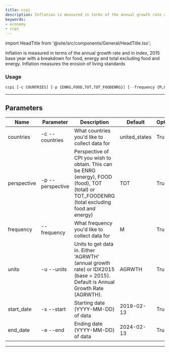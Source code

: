 ```yaml
---
title: ccpi
description: Inflation is measured in terms of the annual growth rate and in index, 2015 base year with a breakdown for food, energy and total excluding food and energy
keywords:
- economy
- ccpi
---
```


import HeadTitle from '@site/src/components/General/HeadTitle.tsx';

<HeadTitle title="economy /ccpi - Reference | OpenBB Terminal Docs" />

Inflation is measured in terms of the annual growth rate and in index, 2015 base year with a breakdown for food, energy and total excluding food and energy. Inflation measures the erosion of living standards

### Usage

```python wordwrap
ccpi [-c COUNTRIES] [-p {ENRG,FOOD,TOT,TOT_FOODENRG}] [--frequency {M,Q,A}] [-u {AGRWTH,IDX2015}] [-s START_DATE] [-e END_DATE]
```

---

## Parameters

| Name | Parameter | Description | Default | Optional | Choices |
| ---- | --------- | ----------- | ------- | -------- | ------- |
| countries | -c  --countries | What countries you'd like to collect data for | united_states | True | None |
| perspective | -p  --perspective | Perspective of CPI you wish to obtain. This can be ENRG (energy), FOOD (food), TOT (total) or TOT_FOODENRG (total excluding food and energy) | TOT | True | ENRG, FOOD, TOT, TOT_FOODENRG |
| frequency | --frequency | What frequency you'd like to collect data for | M | True | M, Q, A |
| units | -u  --units | Units to get data in. Either 'AGRWTH' (annual growth rate) or IDX2015 (base = 2015). Default is Annual Growth Rate (AGRWTH). | AGRWTH | True | AGRWTH, IDX2015 |
| start_date | -s  --start | Starting date (YYYY-MM-DD) of data | 2019-02-13 | True | None |
| end_date | -e  --end | Ending date (YYYY-MM-DD) of data | 2024-02-13 | True | None |

---
